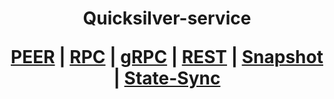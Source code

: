 <h1 align="center"> Quicksilver-service
  
 [PEER](https://github.com/YTWOFUND/Quicksilver-service/blob/main/Quicksilver-Peer.md)   |   [RPC](https://github.com/YTWOFUND/Quicksilver-service/blob/main/Quicksilver-RPC.md)   |   [gRPC](https://github.com/YTWOFUND/Quicksilver-service/blob/main/Quicksilver-gRPC.md)    |   [REST](https://github.com/YTWOFUND/Quicksilver-service/blob/main/Quicksilver-Rest.md)    |   [Snapshot]()   |   [State-Sync]()
